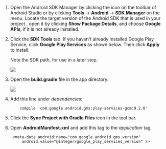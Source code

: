 1. Open the Android SDK Manager by clicking the icon on the toolbar of Android Studio or by clicking **Tools** -> **Android** -> **SDK Manager** on the menu. Locate the target version of the Android SDK that is used in your project , open it by clicking **Show Package Details**, and choose **Google APIs**, if it is not already installed.
2. Click the **SDK Tools** tab. If you haven't already installed Google Play Service, click **Google Play Services** as shown below. Then click **Apply** to install. 
   
    Note the SDK path, for use in a later step. 
   
    ![](./media/notification-hubs-android-studio-add-google-play-services/notification-hubs-android-studio-sdk-manager.png)
3. Open the **build.gradle** file in the app directory.
   
    ![](./media/notification-hubs-android-studio-add-google-play-services/notification-hubs-android-studio-add-google-play-dependency.png)
4. Add this line under *dependencies*: 
   
           compile 'com.google.android.gms:play-services-gcm:9.2.0'
5. Click the **Sync Project with Gradle Files** icon in the tool bar.
6. Open **AndroidManifest.xml** and add this tag to the *application* tag.
   
        <meta-data android:name="com.google.android.gms.version"
            android:value="@integer/google_play_services_version" />

